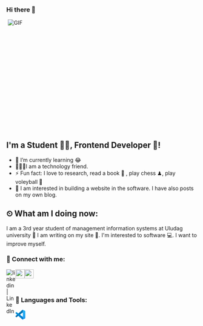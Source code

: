 ### Hi there 👋

<!--
**eceyeliss/eceyeliss** is a ✨ _special_ ✨ repository because its `README.md` (this file) appears on your GitHub profile.

Here are some ideas to get you started:

- 🔭 I’m currently working on ...
- 🌱 I’m currently learning ...
- 👯 I’m looking to collaborate on ...
- 🤔 I’m looking for help with ...
- 💬 Ask me about ...
- 📫 How to reach me: ...
- 😄 Pronouns: ...
- ⚡ Fun fact: ...
-->
<img align="right" alt="GIF" src="https://github.com/abhisheknaiidu/abhisheknaiidu/blob/master/code.gif?raw=true" width="500" height="320" />

## I'm a Student 👨‍🎓, Frontend Developer 🚀!
- 🌱 I’m currently learning 😂
- 👩🏻‍💻I am a technology friend.
- ⚡ Fun fact: I love to research, read a book 📖 , play chess ♟, play voleyball 🏐
- 🔖 I am interested in building a website in the software. I have also posts on my own blog.
## ⏲ What am I doing now:
I am a 3rd year student of management information systems at Uludag university 🚀 I am writing on my site 📃. 
I'm interested to software 💻. I want to improve myself.



### 📩 Connect with me:

[<img align="left" alt="linkedin | LinkedIn" width="24px" src="https://raw.githubusercontent.com/peterthehan/peterthehan/master/assets/linkedin.svg" />][linkedin]
[<img align="left" height="24" width="24" src="https://cdn.jsdelivr.net/npm/simple-icons@v4/icons/instagram.svg" />][instagram]
[<img align="left" height="24" width="24" src="https://cdn.jsdelivr.net/npm/simple-icons@v4/icons/gmail.svg" />][gmail]

<br />

[instagram]: https://www.instagram.com/eceyeliss/
[linkedin]:  https://www.linkedin.com/in/ece-yeliz-kara-144031212/
[website]: https://bilisimyolunda.wordpress.com/
[gmail]: mailto:eceyeliss@gmail.com
<br />

### 🔧 Languages and Tools:

[<img align="left" alt="Visual Studio Code" width="26px" src="https://raw.githubusercontent.com/github/explore/80688e429a7d4ef2fca1e82350fe8e3517d3494d/topics/visual-studio-code/visual-studio-code.png" />][vsCode]

<br />

[vsCode]: https://code.visualstudio.com/
<br />
